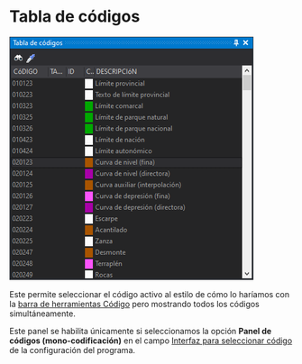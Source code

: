 # Tabla de códigos

![Panel tabla de c&#xF3;digos mostrando el c&#xF3;digo 020123 como c&#xF3;digo activo](../../../../.gitbook/assets/paneltablacodigos.png)

Este permite seleccionar el código activo al estilo de cómo lo haríamos con la [barra de herramientas Código](../barras-de-herramientas/codigo.md) pero mostrando todos los códigos simultáneamente.

Este panel se habilita únicamente si seleccionamos la opción **Panel de códigos \(mono-codificación\)** en el campo [Interfaz para seleccionar código](../cuadros-de-dialogo/configuracion/diging.md#interfaz-para-seleccionar-codigo) de la configuración del programa.

